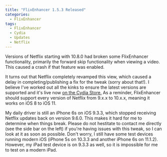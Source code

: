 ```yaml
---
title: "FlixEnhancer 1.5.3 Released"
categories:
  - FlixEnhancer
tags:
  - FlixEnhancer
  - Cydia
  - Updates
  - Netflix
---
```


Versions of Netflix starting with 10.8.0 had broken some FlixEnhancer functionality, primarily the forward skip functionality when viewing a video.  This caused a crash if that feature was enabled.

It turns out that Netflix completely revamped this view, which caused a delay in completing/publishing a fix for the tweak (sorry about that!).  I believe I've worked out all the kinks to ensure the latest versions are supported and it's live now [on the Cydia Store.](https://cobra2168.github.io/flixenhancer/)  As a reminder, FlixEnhancer should support every version of Netflix from 9.x.x to 10.x.x, meaning it works on iOS 8 to iOS 11.

My daily driver is still an iPhone 6s on iOS 9.3.3, which stopped receiving Netflix updates back on version 9.6.0.  This makes it hard for me to determine when things break.  Please do not hestitate to contact me directly (see the side bar on the left) if you're having issues with this tweak, so I can look at it as soon as possible.  Don't worry, I still have some test devices running modern iOS (iPhone 5s on 10.3.3 and another iPhone 6s on 11.1.2).  However, my iPad test device is on 9.3.3 as well, so it is impossible for me to test on a modern iPad.
